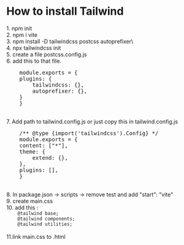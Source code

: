 <h1>How to install Tailwind</h1>
1. npm init
<br>
2. npm i vite
<br>
3. npm install -D tailwindcss postcss autoprefixer\
<br>
4. npx tailwindcss init
<br>
5. create a file postcss.config.js
<br>
6. add this to that file.
<br>
<pre>
    module.exports = {
    plugins: {
        tailwindcss: {},
        autoprefixer: {},
    }
    }
</pre>
<br>
7. Add path to tailwind.config.js
or just copy this in tailwind.config.js
<br>
<pre>
    /** @type {import('tailwindcss').Config} */
    module.exports = {
    content: ["*"],
    theme: {
        extend: {},
    },
    plugins: [],
    }
</pre>
<br>
8. In package.json -> scripts -> remove test and add "start": "vite"
<br>
9. create main.css
<br>
10. add this :
<code>
    @tailwind base;
    @tailwind components;
    @tailwind utilities;
</code>
<br>
11.link main.css to .html 
